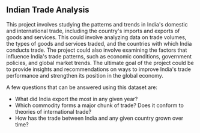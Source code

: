 ## Indian Trade Analysis
This project involves studying the patterns and trends in India's domestic and international trade, including the country's imports and exports of goods and services. This could involve analyzing data on trade volumes, the types of goods and services traded, and the countries with which India conducts trade. The project could also involve examining the factors that influence India's trade patterns, such as economic conditions, government policies, and global market trends. The ultimate goal of the project could be to provide insights and recommendations on ways to improve India's trade performance and strengthen its position in the global economy.

A few questions that can be answered using this dataset are:

* What did India export the most in any given year?
* Which commodity forms a major chunk of trade? Does it conform to theories of international trade?
* How has the trade between India and any given country grown over time?